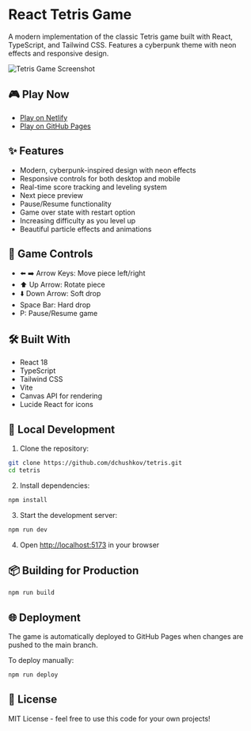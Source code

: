 # React Tetris Game

A modern implementation of the classic Tetris game built with React, TypeScript, and Tailwind CSS. Features a cyberpunk theme with neon effects and responsive design.

![Tetris Game Screenshot](https://images.unsplash.com/photo-1510906594845-bc082582c8cc?q=80&w=2044&auto=format&fit=crop)

## 🎮 Play Now
- [Play on Netlify](https://luminous-bombolone-0c74ae.netlify.app)
- [Play on GitHub Pages](https://dChushkov.github.io/tetris)

## ✨ Features

- Modern, cyberpunk-inspired design with neon effects
- Responsive controls for both desktop and mobile
- Real-time score tracking and leveling system
- Next piece preview
- Pause/Resume functionality
- Game over state with restart option
- Increasing difficulty as you level up
- Beautiful particle effects and animations

## 🎯 Game Controls

- ⬅️ ➡️ Arrow Keys: Move piece left/right
- ⬆️ Up Arrow: Rotate piece
- ⬇️ Down Arrow: Soft drop
- Space Bar: Hard drop
- P: Pause/Resume game

## 🛠️ Built With

- React 18
- TypeScript
- Tailwind CSS
- Vite
- Canvas API for rendering
- Lucide React for icons

## 🚀 Local Development

1. Clone the repository:
```bash
git clone https://github.com/dchushkov/tetris.git
cd tetris
```

2. Install dependencies:
```bash
npm install
```

3. Start the development server:
```bash
npm run dev
```

4. Open [http://localhost:5173](http://localhost:5173) in your browser

## 📦 Building for Production

```bash
npm run build
```

## 🌐 Deployment

The game is automatically deployed to GitHub Pages when changes are pushed to the main branch.

To deploy manually:
```bash
npm run deploy
```

## 📝 License

MIT License - feel free to use this code for your own projects!
